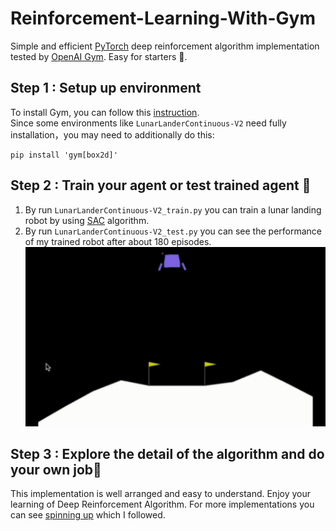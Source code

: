 # Reinforcement-Learning-With-Gym
Simple and efficient [PyTorch](https://pytorch.org/) deep reinforcement algorithm implementation tested by [OpenAI Gym](https://gym.openai.com/). Easy for starters 🥳.
## Step 1 : Setup up environment
To install Gym, you can follow this [instruction](https://github.com/openai/gym#installing-everything).  
Since some environments like `LunarLanderContinuous-V2` need fully installation，you may need to additionally do this:
```
pip install 'gym[box2d]'
```
## Step 2 : Train your agent or test trained agent 🤖
1. By run `LunarLanderContinuous-V2_train.py` you can train a lunar landing robot by using [SAC](https://arxiv.org/abs/1801.01290) algorithm.
2. By run `LunarLanderContinuous-V2_test.py` you can see the performance of my trained robot after about 180 episodes.
![Alt Text](https://github.com/HFrost0/Reinforcement-Learning-With-Gym/blob/master/saved_models/lunar.gif)
## Step 3 : Explore the detail of the algorithm and do your own job👏
This implementation is well arranged and easy to understand. Enjoy your learning of Deep Reinforcement Algorithm.
For more implementations you can see [spinning up](https://spinningup.openai.com/) which I followed.
